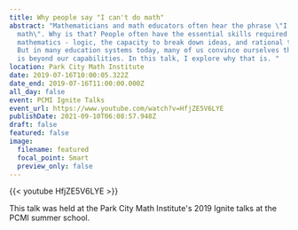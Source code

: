 ```yaml
---
title: Why people say "I can't do math"
abstract: "Mathematicians and math educators often hear the phrase \"I can't do
  math\". Why is that? People often have the essential skills required to do
  mathematics - logic, the capacity to break down ideas, and rational thought.
  But in many education systems today, many of us convince ourselves that math
  is beyond our capabilities. In this talk, I explore why that is. "
location: Park City Math Institute
date: 2019-07-16T10:00:05.322Z
date_end: 2019-07-16T11:00:00.000Z
all_day: false
event: PCMI Ignite Talks
event_url: https://www.youtube.com/watch?v=HfjZE5V6LYE
publishDate: 2021-09-10T06:08:57.948Z
draft: false
featured: false
image:
  filename: featured
  focal_point: Smart
  preview_only: false
---
```

{{< youtube HfjZE5V6LYE >}}







This talk was held at the Park City Math Institute's 2019 Ignite talks at the PCMI summer school.